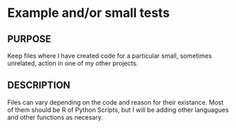 # Example and/or small tests

## PURPOSE

Keep files where I have created code for a particular small, sometimes unrelated, action in one of my other projects. 

## DESCRIPTION
Files can vary depending on the code and reason for their existance. Most of them should be R of Python Scripts, but I will be adding other languagues and other functions as necesary. 
